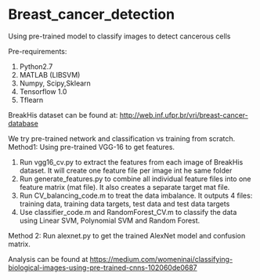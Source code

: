 # Breast_cancer_detection
Using pre-trained model to classify images to detect cancerous cells

Pre-requirements:
1. Python2.7
2. MATLAB (LIBSVM)
3. Numpy, Scipy,Sklearn
4. Tensorflow 1.0
5. Tflearn


BreakHis dataset can be found at: http://web.inf.ufpr.br/vri/breast-cancer-database

We try pre-trained network and classification vs training from scratch.
Method1: Using pre-trained VGG-16 to get features.
1. Run vgg16_cv.py to extract the features from each image of BreakHis dataset. It will create one feature file per image int he same folder
2. Run generate_features.py to combine all individual feature files into one feature matrix (mat file). It also creates a separate target mat file.
3. Run CV_balancing_code.m to treat the data imbalance. It outputs 4 files: training data, training data targets, test data and test data targets
4. Use classifier_code.m and RandomForest_CV.m to classify the data using Linear SVM, Polynomial SVM and Random Forest.

Method 2:
Run alexnet.py to get the trained AlexNet model and confusion matrix. 

Analysis can be found at https://medium.com/womeninai/classifying-biological-images-using-pre-trained-cnns-102060de0687
